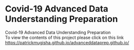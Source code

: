 # Covid-19 Advanced Data Understanding Preparation
Covid-19 Advanced Data Understanding Preparation <br>To view the contents of this project please click on this link https://patrickmugisha.github.io/advanceddataprep.github.io/
